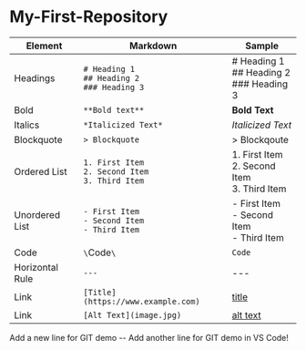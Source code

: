 # My-First-Repository

| Element         | Markdown                                                   | Sample                                               |
| --------------- | ---------------------------------------------------------- | ---------------------------------------------------- |
| Headings        | `# Heading 1` <br> `## Heading 2` <br> `### Heading 3`     | # Heading 1 <br> ## Heading 2 <br> ### Heading 3     |
| Bold            | `**Bold text**`                                            | **Bold Text**                                        |
| Italics         | `*Italicized Text*`                                        | _Italicized Text_                                    |
| Blockquote      | `> Blockquote`                                             | > Blockqoute                                         |
| Ordered List    | `1. First Item` <br> `2. Second Item` <br> `3. Third Item` | 1. First Item <br> 2. Second Item <br> 3. Third Item |
| Unordered List  | `- First Item` <br> `- Second Item` <br> `- Third Item`    | - First Item <br> - Second Item <br> - Third Item    |
| Code            | `\`Code`\`                                                 | `Code`                                               |
| Horizontal Rule | `---`                                                      | ---                                                  |
| Link            | `[Title](https://www.example.com)`                         | [title](https://www.example.com)                     |
| Link            | `[Alt Text](image.jpg)`                                    | [alt text](image.jpg)                                |

Add a new line for GIT demo --
Add another line for GIT demo in VS Code!
